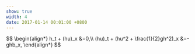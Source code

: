 ```yaml
---
show: true
width: 4
date: 2017-01-14 00:01:00 +0800
---
```

<div class="p-4 text-center">
$$
\begin{align*}
h_t + (hu)_x &=0,\\
(hu)_t + (hu^2 + \frac{1}{2}gh^2)_x &=-ghb_x,
\end{align*}
$$
</div>